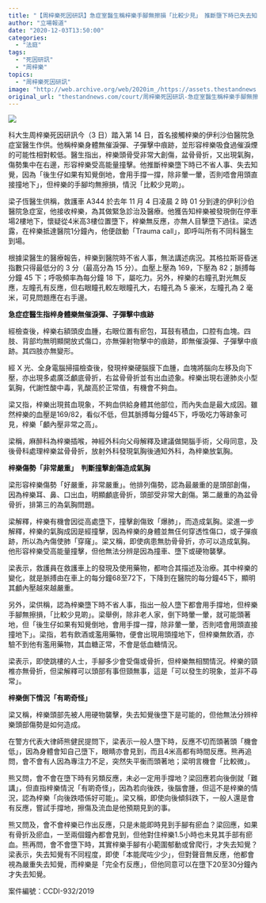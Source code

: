 ```yaml
---
title: "【周梓樂死因研訊】急症室醫生稱梓樂手腳無擦損「比較少見」　推斷墮下時已失去知覺"
author: "立場報道"
date: "2020-12-03T13:50:00"
categories:
  - "法庭"
tags:
  - "死因研訊"
  - "周梓樂"
topics:
  - "周梓樂死因研訊"
image: "http://web.archive.org/web/2020im_/https://assets.thestandnews.com/media/photos/leung-12_ZG0nd_9RTIMa5.png"
original_url: "thestandnews.com/court/周梓樂死因研訊-急症室醫生稱梓樂手腳無擦損-比較少見-推斷墮下時已失去知覺"
---
```

![](http://web.archive.org/web/2020im_/https://assets.thestandnews.com/media/photos/leung-12_ZG0nd_9RTIMa5.png)

科大生周梓樂死因研訊今（3 日）踏入第 14 日，首名接觸梓樂的伊利沙伯醫院急症室醫生作供。他稱梓樂身體無催淚彈、子彈擊中痕跡，並形容梓樂吸食過催淚煙的可能性相對較低。醫生指出，梓樂頭骨受非常大創傷，盆骨骨折，又出現氣胸，傷勢集中在右邊，形容梓樂受高能量撞擊。他推斷梓樂墮下時已不省人事、失去知覺，因為「後生仔如果有知覺倒地，會用手撐一撐，除非暈一暈，否則唔會用頭直接撞地下」，但梓樂的手腳均無擦損，情況「比較少見啲」。

梁子恆醫生供稱，救護車 A344 於去年 11 月 4 日凌晨 2 時 01 分到達的伊利沙伯醫院急症室，他接收梓樂，為其做緊急診治及醫療。他獲告知梓樂被發現倒在停車場2樓地下，懷疑從4米高3樓位置墮下，梓樂無反應，亦無人目擊墮下過往。梁透露，在梓樂抵達醫院1分鐘內，他便啟動「Trauma call」，即呼叫所有不同科醫生到場。

根據梁醫生的醫療報告，梓樂到醫院時不省人事，無法講述病況。其格拉斯哥昏迷指數只得最低分的 3 分（最高分為 15 分）。血壓上壓為 169，下壓為 82；脈搏每分鐘 45 下；呼吸頻率為每分鐘 18 下，屬吃力。另外，梓樂的右瞳孔對光無反應，左瞳孔有反應，但右眼瞳孔較左眼瞳孔大，右瞳孔為 5 豪米，左瞳孔為 2 毫米，可見問題應在右手邊。

**急症症醫生指梓身體樂無催淚彈、子彈擊中痕跡**

經檢查後，梓樂右額頭皮血腫，右眼位置有瘀包，耳鼓有積血，口腔有血塊。四肢、背部均無明顯開放式傷口，亦無彈射物擊中的痕跡，即無催淚彈、子彈擊中痕跡。其四肢亦無變形。

經 X 光、全身電腦掃描檢查後，發現梓樂硬腦膜下血腫，血塊將腦向左移及向下壓，亦出現多處廣泛顱底骨折，右盆骨骨折並有出血迹象。梓樂出現右邊肺炎小型氣胸，代謝性酸中毒，乳酸高於正常值，有機會不夠血。

梁又指，梓樂出現貧血現象，不夠血供給身體其他部位，而內失血是最大成因。雖然梓樂的血壓是169/82，看似不低，但其脈搏每分鐘45下，呼吸吃力等跡象可見，梓樂「顱內壓非常之高」。

梁稱，麻醉科為梓樂插喉，神經外科向父母解釋及建議做開腦手術，父母同意，及後骨科處理梓樂盆骨骨折，放射外科發現氣胸後通知外科，為梓樂放氣胸。

**梓樂傷勢「非常嚴重」　判斷撞擊創傷造成氣胸**

梁形容梓樂傷勢「好嚴重，非常嚴重」。他排列傷勢，認為最嚴重的是頭部創傷，因為梓樂耳、鼻、口出血，明顯顱底骨折，頭部受非常大創傷。第二嚴重的為盆骨骨折，排第三的為氣胸問題。

梁解釋，梓樂有機會因從高處墮下，撞擊創傷致「爆肺」，而造成氣胸。梁進一步解釋，梓樂的氣胸成因是經撞擊，因為梓樂的身體並無仼何穿透性傷口，或子彈痕跡，所以為內傷使肺「穿窿」。梁又稱，即使病患無肋骨骨折，亦可以造成氣胸。他形容梓樂受高能量撞擊，但他無法分辨是因為撞車、墮下或硬物襲擊。

梁表示，救護員在救護車上的發現及使用藥物，都吻合其描述及治療。其中梓樂的變化，就是脈搏由在車上的每分鐘68至72下，下降到在醫院的每分鐘45下，顯明其顱內壓越來越嚴重。

另外，梁供稱，認為梓樂墮下時不省人事，指出一般人墮下都會用手撐地，但梓樂手腳無擦損，「比較少見啲」。梁舉例，除非老人家，倒下時暈一暈，就可能頭著地，但「後生仔如果有知覺倒地，會用手撐一撐，除非暈一暈，否則唔會用頭直接撞地下」。梁指，若有飲酒或濫用藥物，便會出現用頭撞地下，但梓樂無飲酒，亦驗不到他有濫用藥物，其血糖正常，不會是低血糖情況。

梁表示，即使跳樓的人士，手腳多少會受傷或骨折，但梓樂無相關情況。梓樂的頸椎亦無骨折，但梁解釋可以頭部有事但頸無事，這是「可以發生的現象，並非不尋常」。

**梓樂倒下情況「有啲奇怪」**

梁又稱，梓樂頭部先被人用硬物襲擊，失去知覺後墮下是可能的，但他無法分辨梓樂頭部傷勢是如何造成。

在警方代表大律師熊健民提問下，梁表示一般人墮下時，反應不切而頭著頭「機會低」，因為身體會知自己墮下，眼睛亦會見到，而且4米高都有時間反應。熊再追問，會不會有人因為專注力不足，突然失平衡而頭著地；梁明言機會「比較微」。

熊又問，會不會在墮下時有另類反應，未必一定用手撐地？梁回應若向後倒就「難講」，但直指梓樂情況「有啲奇怪」，因為若向後跌，後腦會腫，但這不是梓樂的情況，認為梓樂「向後跌唔係好可能」。梁又稱，即使向後傾斜跌下，一般人還是會有反應，嘗試手撐地，擦傷及流血是他預期見到的事。

熊又問及，會不會梓樂已作出反應，只是未能即時見到手腳有瘀血？梁回應，如果有骨折及瘀血，一至兩個鐘內都會見到，但他對住梓樂1.5小時也未見其手部有瘀血。熊再問，會不會墮下時，其實梓樂手腳有小範圍郁動或曾爬行，才失去知覺？梁表示，失去知覺有不同程度，即使「本能爬咗少少」，但對聲音無反應，他都會視為嚴重失去知覺，而梓樂是「完全冇反應」，但他同意可以在墮下20至30分鐘內才失去知覺。

案件編號：CCDI-932/2019